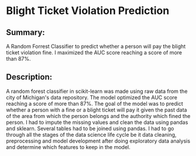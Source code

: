 # Blight Ticket Violation Prediction
## Summary: 
A Random Forrest Classifier to predict whether a person will pay the blight ticket violation fine. I maximized the AUC score reaching a score of more than 87%.

## Description:
A random forest classifier in scikit-learn was made using raw data from the city of Michigan's data repository. 
The model optimized the AUC score reaching a score of more than 87%. 
The goal of the model was to predict whether a person with a fine or a blight ticket will pay it given the past data of the area from which the person belongs 
and the authority which fined the person.
I had to impute the missing values and clean the data using pandas and sklearn. 
Several tables had to be joined using pandas. I had to go through all the stages of the data science life cycle be it data cleaning, 
preprocessing and model development after doing exploratory data analysis and determine which features to keep in the model.
